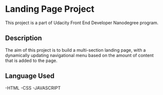 # Landing Page Project 
This project is a part of Udacity Front End Developer Nanodegree program.

## Description
The aim of this project is to build a multi-section landing page, with a dynamically updating navigational menu based on the amount of content that is added to the page.


## Language Used
-HTML
-CSS
-JAVASCRIPT

